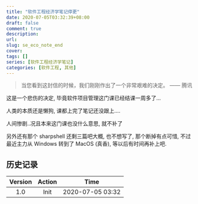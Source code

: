 ```yaml
---
title: "软件工程经济学笔记停更"
date: 2020-07-05T03:32:39+08:00
draft: false
comment: true
description: 
url:
slug: se_eco_note_end
cover:
tags: []
series: [软件工程经济学笔记]
categories: [软件工程, 其他]
---
```


> 当您看到这封信的时候，我们刚刚作出了一个非常艰难的决定。 —— 腾讯

<netease-music id="461899833" />

这是一个悲伤的决定, 毕竟软件项目管理这门课已经结课一周多了...

人类的本质还是懒狗, 课都上完了笔记还没跟上....

人间惨剧..况且本来这门课也没什么意思, 就不补了

另外还有那个 sharpshell 还剩三篇吧大概, 也不想写了, 那个断掉有点可惜, 不过最近主力从 Windows 转到了 MacOS (真香), 等以后有时间再补上吧.

## 历史记录

|Version| Action|Time|
|:-------:|:--------:|:-----------:|
|1.0|Init|2020-07-05 03:32|